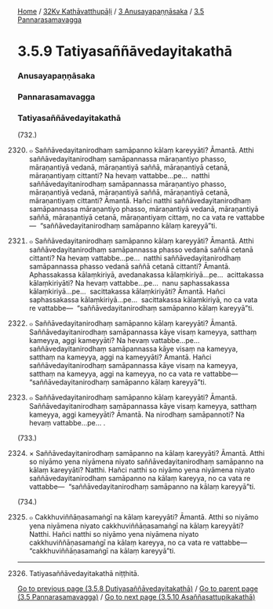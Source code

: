 
[Home](/) / [32Kv Kathāvatthupāḷi](../../../32Kv.md) / [3 Anusayapaṇṇāsaka](../../3.md) / [3.5 Pannarasamavagga](../3.5.md)

# 3.5.9 Tatiyasaññāvedayitakathā

### Anusayapaṇṇāsaka

### Pannarasamavagga

### Tatiyasaññāvedayitakathā

(732.)

2320. ๐ Saññāvedayitanirodhaṃ samāpanno kālaṃ kareyyāti? Āmantā. Atthi saññāvedayitanirodhaṃ samāpannassa māraṇantiyo phasso, māraṇantiyā vedanā, māraṇantiyā saññā, māraṇantiyā cetanā, māraṇantiyaṃ cittanti? Na hevaṃ vattabbe…pe…  natthi saññāvedayitanirodhaṃ samāpannassa māraṇantiyo phasso, māraṇantiyā vedanā, māraṇantiyā saññā, māraṇantiyā cetanā, māraṇantiyaṃ cittanti? Āmantā. Hañci natthi saññāvedayitanirodhaṃ samāpannassa māraṇantiyo phasso, māraṇantiyā vedanā, māraṇantiyā saññā, māraṇantiyā cetanā, māraṇantiyaṃ cittaṃ, no ca vata re vattabbe—  “saññāvedayitanirodhaṃ samāpanno kālaṃ kareyyā”ti.

2321. ๐ Saññāvedayitanirodhaṃ samāpanno kālaṃ kareyyāti? Āmantā. Atthi saññāvedayitanirodhaṃ samāpannassa phasso vedanā saññā cetanā cittanti? Na hevaṃ vattabbe…pe…  natthi saññāvedayitanirodhaṃ samāpannassa phasso vedanā saññā cetanā cittanti? Āmantā. Aphassakassa kālaṃkiriyā, avedanakassa kālaṃkiriyā…pe…  acittakassa kālaṃkiriyāti? Na hevaṃ vattabbe…pe…  nanu saphassakassa kālaṃkiriyā…pe…  sacittakassa kālaṃkiriyāti? Āmantā. Hañci saphassakassa kālaṃkiriyā…pe…  sacittakassa kālaṃkiriyā, no ca vata re vattabbe—  “saññāvedayitanirodhaṃ samāpanno kālaṃ kareyyā”ti.

2322. ๐ Saññāvedayitanirodhaṃ samāpanno kālaṃ kareyyāti? Āmantā. Saññāvedayitanirodhaṃ samāpannassa kāye visaṃ kameyya, satthaṃ kameyya, aggi kameyyāti? Na hevaṃ vattabbe…pe…  saññāvedayitanirodhaṃ samāpannassa kāye visaṃ na kameyya, satthaṃ na kameyya, aggi na kameyyāti? Āmantā. Hañci saññāvedayitanirodhaṃ samāpannassa kāye visaṃ na kameyya, satthaṃ na kameyya, aggi na kameyya, no ca vata re vattabbe—  “saññāvedayitanirodhaṃ samāpanno kālaṃ kareyyā”ti.

2323. ๐ Saññāvedayitanirodhaṃ samāpanno kālaṃ kareyyāti? Āmantā. Saññāvedayitanirodhaṃ samāpannassa kāye visaṃ kameyya, satthaṃ kameyya, aggi kameyyāti? Āmantā. Na nirodhaṃ samāpannoti? Na hevaṃ vattabbe…pe… .

(733.)

2324. × Saññāvedayitanirodhaṃ samāpanno na kālaṃ kareyyāti? Āmantā. Atthi so niyāmo yena niyāmena niyato saññāvedayitanirodhaṃ samāpanno na kālaṃ kareyyāti? Natthi. Hañci natthi so niyāmo yena niyāmena niyato saññāvedayitanirodhaṃ samāpanno na kālaṃ kareyya, no ca vata re vattabbe—  “saññāvedayitanirodhaṃ samāpanno na kālaṃ kareyyā”ti.

(734.)

2325. ๐ Cakkhuviññāṇasamaṅgī na kālaṃ kareyyāti? Āmantā. Atthi so niyāmo yena niyāmena niyato cakkhuviññāṇasamaṅgī na kālaṃ kareyyāti? Natthi. Hañci natthi so niyāmo yena niyāmena niyato cakkhuviññāṇasamaṅgī na kālaṃ kareyya, no ca vata re vattabbe—  “cakkhuviññāṇasamaṅgī na kālaṃ kareyyā”ti.

---

2326. Tatiyasaññāvedayitakathā niṭṭhitā.



[Go to previous page (3.5.8 Dutiyasaññāvedayitakathā)](3.5.8.md) / [Go to parent page (3.5 Pannarasamavagga)](../3.5.md) / [Go to next page (3.5.10 Asaññasattupikakathā)](3.5.10.md)


